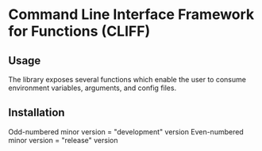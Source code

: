 # Command Line Interface Framework for Functions (CLIFF)

## Usage

The library exposes several functions which enable the user to consume
environment variables, arguments, and config files.

## Installation

Odd-numbered minor version = "development" version
Even-numbered minor version = "release" version
